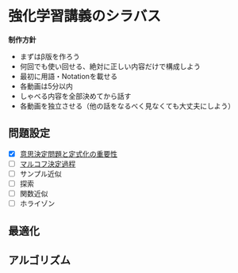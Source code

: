 # 強化学習講義のシラバス

**制作方針**

* まずはβ版を作ろう
* 何回でも使い回せる、絶対に正しい内容だけで構成しよう
* 最初に用語・Notationを載せる
* 各動画は5分以内
* しゃべる内容を全部決めてから話す
* 各動画を独立させる（他の話をなるべく見なくても大丈夫にしよう）

## 問題設定

- [x] [意思決定問題と定式化の重要性](PROB_sequential_decision_making.md)
- [ ] [マルコフ決定過程](PROB_MDP.md)
- [ ] サンプル近似
- [ ] 探索
- [ ] 関数近似
- [ ] ホライゾン

## 最適化

## アルゴリズム

